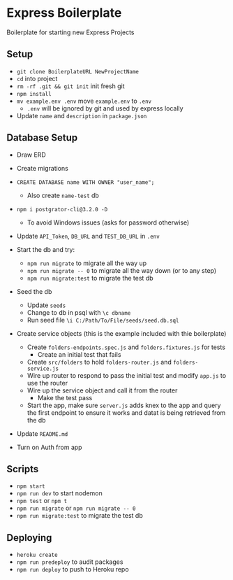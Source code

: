 # Express Boilerplate

Boilerplate for starting new Express Projects

## Setup

- `git clone BoilerplateURL NewProjectName`
- `cd` into project
- `rm -rf .git && git init` init fresh git 
- `npm install`
- `mv example.env .env` move `example.env` to `.env`
    - `.env` will be ignored by git and used by express locally
- Update `name` and `description` in `package.json`

## Database Setup
- Draw ERD
- Create migrations
- `CREATE DATABASE name WITH OWNER "user_name";`
    - Also create `name-test` db
- `npm i postgrator-cli@3.2.0 -D` 
    - To avoid Windows issues (asks for password otherwise)
- Update `API_Token`, `DB_URL` and `TEST_DB_URL` in `.env`
- Start the db and try:
    - `npm run migrate` to migrate all the way up
    - `npm run migrate -- 0` to migrate all the way down (or to any step)
    - `npm run migrate:test` to migrate the test db
- Seed the db
    - Update `seeds`
    - Change to db in psql with `\c dbname`
    - Run seed file `\i C:/Path/To/File/seeds/seed.db.sql`
- Create service objects (this is the example included with thie boilerplate)
    - Create `folders-endpoints.spec.js` and `folders.fixtures.js` for tests
        - Create an initial test that fails
    - Create `src/folders` to hold `folders-router.js` and `folders-service.js`
    - Wire up router to respond to pass the initial test and modify `app.js` to use the router
    - Wire up the service object and call it from the router
        - Make the test pass
    - Start the app, make sure `server.js` adds knex to the app and query the first endpoint to ensure it works and datat is being retrieved from the db



- Update `README.md`
- Turn on Auth from app

## Scripts
- `npm start`
- `npm run dev` to start nodemon
- `npm test` or `npm t`
- `npm run migrate` or `npm run migrate -- 0`
- `npm run migrate:test` to migrate the test db

## Deploying
- `heroku create`
- `npm run predeploy` to audit packages
- `npm run deploy` to push to Heroku repo